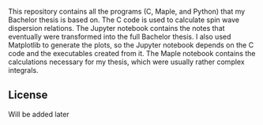 This repository contains all the programs (C, Maple, and Python) that my Bachelor thesis is based on.
The C code is used to calculate spin wave dispersion relations.
The Jupyter notebook contains the notes that eventually were transformed into the full Bachelor thesis.
I also used Matplotlib to generate the plots, so the Jupyter notebook depends on the C code and the executables created from it.
The Maple notebook contains the calculations necessary for my thesis, which were usually rather complex integrals.

## License
Will be added later

